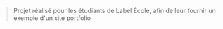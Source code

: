 > Projet réalisé pour les étudiants de Label École, afin de leur fournir un exemple d'un site portfolio
